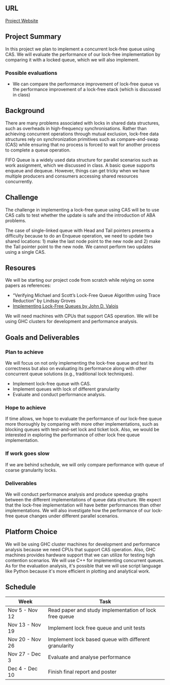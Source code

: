 ## URL
[Project Website](https://wuhaoyang-why.github.io/15618-Lock-Free-Queue/)  

## Project Summary
In this project we plan to implement a concurrent lock-free queue using CAS. We will evaluate the performance of our lock-free implementation by comparing it with a locked queue, which we will also implement.  

### Possible evaluations
- We can compare the performance improvement of lock-free queue vs the performance improvement of a lock-free stack (which is discussed in class)  

## Background
There are many problems associated with locks in shared data structures, such as overheads in high-frequency synchronisations. Rather than achieving concurrent operations through mutual exclusion, lock-free data structures rely on synchronization primitives such as compare-and-swap (CAS) while ensuring that no process is forced to wait for another process to complete a queue operation.   

FIFO Queue is a widely used data structure for parallel scenarios such as work assignment, which we discussed in class. A basic queue supports enqueue and dequeue. However, things can get tricky when we have multiple producers and consumers accessing shared resources concurrently.


## Challenge
The challenge in implementing a lock-free queue using CAS will be to use CAS calls to test whether the update is safe and the introduction of ABA problems.  

The case of single-linked queue with Head and Tail pointers presents a difficulty because to do an Enqueue operation, we need to update two shared locations: 1) make the last node point to the new node and 2) make the Tail pointer point to the new node. We cannot perform two updates using a single CAS.  

## Resoures
We will be starting our project code from scratch while relying on some papers as references:  
- “Verifying Michael and Scott’s Lock-Free Queue Algorithm using Trace Reduction” by Lindsay Groves 
- [Implementing Lock-Free Queues by John D. Valois](https://people.cs.pitt.edu/~jacklange/teaching/cs2510-f12/papers/implementing_lock_free.pdf)

We will need machines with CPUs that support CAS operation. We will be using GHC clusters for development and performance analysis. 

## Goals and Deliverables
### Plan to achieve
We will focus on not only implementing the lock-free queue and test its correctness but also on evaluating its performance along with other concurrent queue solutions (e.g., traditional lock techniques).

- Implement lock-free queue with CAS.
- Implement queues with lock of different granularity
- Evaluate and conduct performance analysis.

### Hope to achieve
If time allows, we hope to evaluate the performance of our lock-free queue more thoroughly by comparing with more other implementations, such as blocking queues with test-and-set lock and ticket lock. Also, we would be interested in exploring the performance of other lock free queue implementation.

### If work goes slow
If we are behind schedule, we will only compare performance with queue of coarse granularity locks.

### Deliverables
We will conduct performance analysis and produce speedup graphs between the different implementations of queue data structure. We expect that the lock-free implementation will have better performances than other implementations.  We will also investigate how the performance of our lock-free queue changes under different parallel scenarios.

## Platform Choice
We will be using GHC cluster machines for development and performance analysis because we need CPUs that support CAS operation. Also, GHC machines provides hardware support that we can utilize for testing high contention scenarios. We will use C++ for implementing concurrent queues. As for the evaluation analysis, it's possible that we will use script language like Python because it's more efficient in plotting and analytical work.  

## Schedule
|Week|Task|
|--|--|  
|Nov 5 - Nov 12|Read paper and study implementation of lock free queue|
|Nov 13 - Nov 19|Implement lock free queue and unit tests|
|Nov 20 - Nov 26|Implement lock based queue with different granularity|
|Nov 27 - Dec 3|Evaluate and analyse performance |
|Dec 4 - Dec 10|Finish final report and poster|

